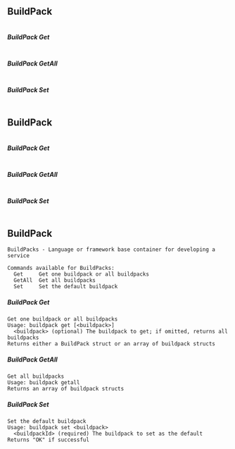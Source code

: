 ## BuildPack
```
```
##### BuildPack Get
```
```
##### BuildPack GetAll
```
```
##### BuildPack Set
```
```
## BuildPack
```
```
##### BuildPack Get
```
```
##### BuildPack GetAll
```
```
##### BuildPack Set
```
```
## BuildPack
```
BuildPacks - Language or framework base container for developing a service

Commands available for BuildPacks:
  Get     Get one buildpack or all buildpacks
  GetAll  Get all buildpacks
  Set     Set the default buildpack
```
##### BuildPack Get
```
Get one buildpack or all buildpacks
Usage: buildpack get [<buildpack>]
  <buildpack> (optional) The buildpack to get; if omitted, returns all buildpacks
Returns either a BuildPack struct or an array of buildpack structs
```
##### BuildPack GetAll
```
Get all buildpacks
Usage: buildpack getall
Returns an array of buildpack structs
```
##### BuildPack Set
```
Set the default buildpack
Usage: buildpack set <buildpack>
  <buildpackId> (required) The buildpack to set as the default
Returns "OK" if successful
```
